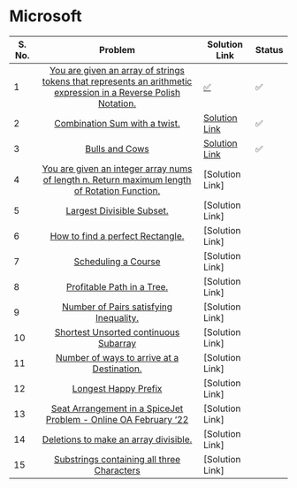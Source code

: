 # Microsoft

| S. No. | Problem | Solution Link | Status |
| ------ |:-------:| ------------ | ------ |
| 1 | [You are given an array of strings tokens that represents an arithmetic expression in a Reverse Polish Notation.](https://leetcode.com/problems/evaluate-reverse-polish-notation/) | [✅](https://leetcode.com/problems/evaluate-reverse-polish-notation/submissions/869262397/) | ✅ |
| 2 | [Combination Sum with a twist.](https://leetcode.com/problems/combination-sum-iii/) | [Solution Link](https://leetcode.com/problems/combination-sum-iii/submissions/869656377/) | ✅ |
| 3 | [Bulls and Cows](https://leetcode.com/problems/bulls-and-cows/) | [Solution Link](https://leetcode.com/problems/bulls-and-cows/submissions/869476279/ ) |  ✅  |
| 4 | [You are given an integer array nums of length n. Return maximum length of Rotation Function.](https://leetcode.com/problems/rotate-function/) | [Solution Link] |   |
| 5 | [Largest Divisible Subset.](https://leetcode.com/problems/largest-divisible-subset/) | [Solution Link]|   |
| 6 | [How to find a perfect Rectangle.](https://leetcode.com/problems/perfect-rectangle/) | [Solution Link] |   |
| 7 | [Scheduling a Course](https://leetcode.com/problems/course-schedule/) | [Solution Link] |   |
| 8 | [Profitable Path in a Tree.](https://leetcode.com/problems/most-profitable-path-in-a-tree/) | [Solution Link] |   |
| 9 | [Number of Pairs satisfying Inequality.](https://leetcode.com/problems/number-of-pairs-satisfying-inequality/) | [Solution Link] |   |
| 10 | [Shortest Unsorted continuous Subarray](https://leetcode.com/problems/shortest-unsorted-continuous-subarray/) | [Solution Link]|   |
| 11 | [Number of ways to arrive at a Destination.](https://leetcode.com/problems/number-of-ways-to-arrive-at-destination/) | [Solution Link]|   |
| 12 | [Longest Happy Prefix](https://leetcode.com/problems/longest-happy-prefix/) | [Solution Link] |   |
| 13 | [Seat Arrangement in a SpiceJet Problem - Online OA February ‘22](https://leetcode.com/problems/airplane-seat-assignment-probability/) | [Solution Link] |   |
| 14 | [Deletions to make an array divisible.](https://leetcode.com/problems/minimum-deletions-to-make-array-divisible/) | [Solution Link] |   |
| 15 | [Substrings containing all three Characters](https://leetcode.com/problems/number-of-substrings-containing-all-three-characters/) | [Solution Link] |   |

